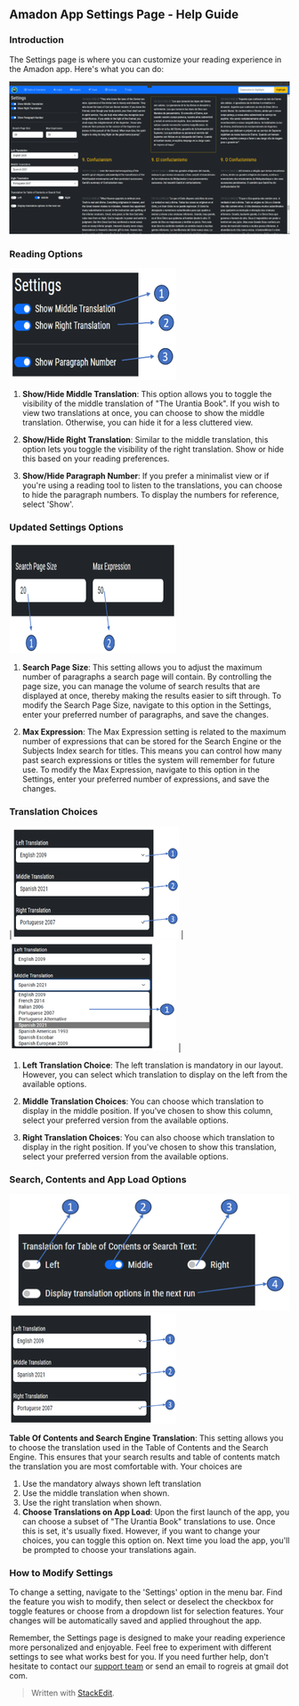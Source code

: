 ## Amadon App Settings Page - Help Guide

### Introduction

The Settings page is where you can customize your reading experience in the Amadon app. Here's what you can do:

![The Settings Page](images/Settings.png)

### Reading Options

<img src="images/Settings01.png" alt="Reading Options" width="300" height="200" />

1.  **Show/Hide Middle Translation**: This option allows you to toggle the visibility of the middle translation of "The Urantia Book". If you wish to view two translations at once, you can choose to show the middle translation. Otherwise, you can hide it for a less cluttered view.
    
2.  **Show/Hide Right Translation**: Similar to the middle translation, this option lets you toggle the visibility of the right translation. Show or hide this based on your reading preferences.
    
3.  **Show/Hide Paragraph Number**: If you prefer a minimalist view or if you're using a reading tool to listen to the translations, you can choose to hide the paragraph numbers. To display the numbers for reference, select 'Show'.

### Updated Settings Options

<img src="images/Settings02.png" alt="Updated Settings Options" width="300" height="200" />

1.  **Search Page Size**: This setting allows you to adjust the maximum number of paragraphs a search page will contain. By controlling the page size, you can manage the volume of search results that are displayed at once, thereby making the results easier to sift through. To modify the Search Page Size, navigate to this option in the Settings, enter your preferred number of paragraphs, and save the changes.
    
2.  **Max Expression**: The Max Expression setting is related to the maximum number of expressions that can be stored for the Search Engine or the Subjects Index search for titles. This means you can control how many past search expressions or titles the system will remember for future use. To modify the Max Expression, navigate to this option in the Settings, enter your preferred number of expressions, and save the changes.    

### Translation Choices
|<img src="images/Settings03.png" alt="Translation Choices" width="300" height="200" /> |<img src="images/Settings04.png" alt="How to select a translation" width="300" height="200" />  |


1.  **Left Translation Choice**: The left translation is mandatory in our layout. However, you can select which translation to display on the left from the available options.
    
2.  **Middle Translation Choices**: You can choose which translation to display in the middle position. If you've chosen to show this column, select your preferred version from the available options.

3. **Right Translation Choices**: You can also choose which translation to display in the right position. If you've chosen to show this translation, select your preferred version from the available options.
    

### Search,  Contents and App Load Options

![Search and Content](images/Settings05.png) 
<img src="images/Settings03.png" alt="Search, Contents and App Load Options" width="300" height="200" />

**Table Of Contents and Search Engine Translation**: This setting allows you to choose the translation used in the Table of Contents and the Search Engine. This ensures that your search results and table of contents match the translation you are most comfortable with. Your choices are
1.  Use the mandatory always shown left translation
2.  Use the middle translation when shown.
3.  Use the right translation when shown.
4.  **Choose Translations on App Load**: Upon the first launch of the app, you can choose a subset of "The Urantia Book" translations to use. Once this is set, it's usually fixed. However, if you want to change your choices, you can toggle this option on. Next time you load the app, you'll be prompted to choose your translations again.

### How to Modify Settings

To change a setting, navigate to the 'Settings' option in the menu bar. Find the feature you wish to modify, then select or deselect the checkbox for toggle features or choose from a dropdown list for selection features. Your changes will be automatically saved and applied throughout the app.

Remember, the Settings page is designed to make your reading experience more personalized and enjoyable. Feel free to experiment with different settings to see what works best for you. If you need further help, don't hesitate to contact our  [support team](https://github.com/Rogreis/UbStudyHelpMAUI/issues) or send an email to rogreis at gmail dot com.


> Written with [StackEdit](https://stackedit.io/).
<!--stackedit_data:
eyJoaXN0b3J5IjpbMTMzNDg3MzE2LC0yMDk3MzA4MDE2LDI0ND
MzODg1OSwxMDI0MDM2OTI5LDE0NTk4MDY0NTQsMTA5NDIzNjk5
MSwtMjAwMDU4MTE2NywtMTgxNzI5NDgzN119
-->